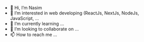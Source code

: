 - 👋 Hi, I’m Nasim
- 👀 I’m interested in web developing (ReactJs, NextJs, NodeJs, JavaScript, ...
- 🌱 I’m currently learning ...
- 💞️ I’m looking to collaborate on ...
- 📫 How to reach me ...

<!---
Nasim1007/Nasim1007 is a ✨ special ✨ repository because its `README.md` (this file) appears on your GitHub profile.
You can click the Preview link to take a look at your changes.
--->
